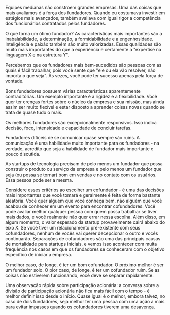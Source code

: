 Equipes medianas não constroem grandes empresas. Uma das coisas que mais avaliamos é a força dos fundadores. Quando eu costumava investir em estágios mais avançados, também avaliava com igual rigor a competência dos funcionários contratados pelos fundadores.

O que torna um ótimo fundador? As características mais importantes são a inabalabilidade, a determinação, a formidabilidade e a engenhosidade. Inteligência e paixão também são muito valorizadas. Essas qualidades são muito mais importantes do que a experiência e certamente a "expertise na linguagem X e na estrutura Y".

Percebemos que os fundadores mais bem-sucedidos são pessoas com as quais é fácil trabalhar, pois você sente que "ele ou ela vão resolver, não importa o que seja". Às vezes, você pode ter sucesso apenas pela força de vontade.

Bons fundadores possuem várias características aparentemente contraditórias. Um exemplo importante é a rigidez e a flexibilidade. Você quer ter crenças fortes sobre o núcleo da empresa e sua missão, mas ainda assim ser muito flexível e estar disposto a aprender coisas novas quando se trata de quase tudo o mais.

Os melhores fundadores são excepcionalmente responsivos. Isso indica decisão, foco, intensidade e capacidade de concluir tarefas.

Fundadores difíceis de se comunicar quase sempre são ruins. A comunicação é uma habilidade muito importante para os fundadores - na verdade, acredito que seja a habilidade de fundador mais importante e pouco discutida.

As startups de tecnologia precisam de pelo menos um fundador que possa construir o produto ou serviço da empresa e pelo menos um fundador que seja (ou possa se tornar) bom em vendas e no contato com os usuários. Essa pessoa pode ser a mesma.

Considere esses critérios ao escolher um cofundador - é uma das decisões mais importantes que você tomará e geralmente é feita de forma bastante aleatória. Você quer alguém que você conheça bem, não alguém que você acabou de conhecer em um evento para encontrar cofundadores. Você pode avaliar melhor qualquer pessoa com quem possa trabalhar se tiver mais dados, e você realmente não quer errar nessa escolha. Além disso, em algum momento, o valor esperado da startup provavelmente cairá abaixo do eixo X. Se você tiver um relacionamento pré-existente com seus cofundadores, nenhum de vocês vai querer decepcionar o outro e vocês continuarão. Separações de cofundadores são uma das principais causas de mortalidade para startups iniciais, e vemos isso acontecer com muita frequência nos casos em que os fundadores se conheceram com o objetivo específico de iniciar a empresa.

O melhor caso, de longe, é ter um bom cofundador. O próximo melhor é ser um fundador solo. O pior caso, de longe, é ter um cofundador ruim. Se as coisas não estiverem funcionando, você deve se separar rapidamente.

Uma observação rápida sobre participação acionária: a conversa sobre a divisão de participação acionária não fica mais fácil com o tempo - é melhor definir isso desde o início. Quase igual é o melhor, embora talvez, no caso de dois fundadores, seja melhor ter uma pessoa com uma ação a mais para evitar impasses quando os cofundadores tiverem uma desavença.